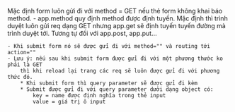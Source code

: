 Mặc định form luôn gửi đi với method = GET nếu thẻ form không khai báo method.
    - app.method quy định method được định tuyến. Mặc định thì trình duyệt luôn gửi req dạng GET nhưng app.get sẽ định tuyến tuyến đường mà trình duyệt tới. Tương tự đối với app.post, app.put...

    - Khi submit form nó sẽ được gửi đi với method="" và routing tới action=""
    - Lưu ý: nếu sau khi submit form được gửi đi với một phương thước ko phải là GET
        thì khi reload lại trang các req sẽ luôn được gửi đi với phương thức đó.
        * Khi submit form thì query parameter sẽ được gửi đi kèm
        * Submit được gửi đi với query parameter dưới dạng object có:
            key = name được định nghĩa trong thẻ input
            value = giá trị ô input



        